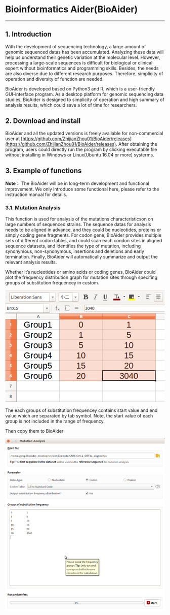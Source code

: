 # Bioinformatics Aider(BioAider)

---

## 1. Introduction
With the development of sequencing technology, a large amount of genomic sequenced datas has been accumulated. Analyzing these data will help us understand their genetic variation at the molecular level. However, processing a large-scale sequences is difficult for biological or clinical expert without bioinformatics and programming skills. Besides,  the needs are also diverse due to different research purposes. Therefore,  simplicity of operation and diversity of function are needed.


BioAider is developed  based on Python3 and R, which is a user-friendly GUI-interface program. As a desktop platform for genomic sequencing data studies, BioAider is designed to simplicity of operation and high summary of analysis results, which could save a lot of time for researchers. 

## 2. Download and install
BioAider and all the updated versions is freely available for non-commercial user at [https://github.com/ZhijianZhou01/BioAider/releases](https://github.com/ZhijianZhou01/BioAider/releases). After obtaining the program, users could directly run the program by clicking executable file without installing in Windows or Linux(Ubuntu 16.04 or more) systerms.


## 3. Example of functions
<b>Note：</b> The BioAider will be in long-term development and functional improvement. We only introduce some functional here, please refer to the instruction manual for details.


### 3.1. Mutation Analysis
This function is used for analysis of the mutations characteristicson on large numbers of sequenced strains. The sequence datas for analysis needs to be aligned in advance, and they could be nucleotides, proteins or simply coding gene fragments. For codon gene, BioAider provides multiple sets of different codon tables, and could scan each condon sites in aligned sequence datasets, and identifies the type of mutation, including synonymous, non-synonymous, insertions and deletions and early termination. Finally, BioAider will automatically summarize and output the relevant analysis results. 

Whether it’s nucleotides or amino acids or coding genes, BioAider could plot the frequency distribution graph for mutation sites through specifing groups of substitution frequencey in custom.

![Groups of mutation frequency.png](https://github.com/ZhijianZhou01/BioAider/raw/master/Figures/Groups_of_mutation_frequency.png)

The each groups of substitution frequencey contains start value and end value which are separated by tab symbol. Note, the start value of each group is not included in the range of frequency.

Then copy them to BioAider

![Mutation Analysis.png](https://github.com/ZhijianZhou01/BioAider/raw/master/Figures/Mutation_Analysis.png)

#### 

